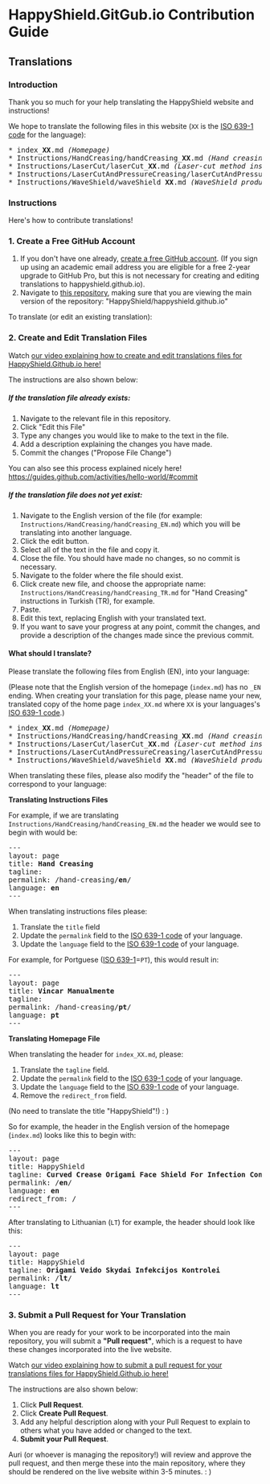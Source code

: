 # HappyShield.GitGub.io Contribution Guide

## Translations

### Introduction

Thank you so much for your help translating the HappyShield website and instructions!

We hope to translate the following files in this website (`XX` is the [ISO 639-1 code](https://en.wikipedia.org/wiki/List_of_ISO_639-1_codes) for the language): 

<pre>
* index_<b>XX</b>.md <i>(Homepage)</i>
* Instructions/HandCreasing/handCreasing_<b>XX</b>.md <i>(Hand creasing method instructions)</i>
* Instructions/LaserCut/laserCut_<b>XX</b>.md <i>(Laser-cut method instructions)</i>
* Instructions/LaserCutAndPressureCreasing/laserCutAndPressureCreasing_<b>XX</b>.md  <i>(Laser-cut and pressure-creasing method instructions) </i>
* Instructions/WaveShield/waveShield_<b>XX</b>.md <i>(WaveShield production method instructions) </i>
</pre>

### Instructions

Here's how to contribute translations!

### 1. Create a Free GitHub Account

1. If you don't have one already, [create a free GitHub account](https://github.com/join). (If you sign up using an academic email address you are eligible for a free 2-year upgrade to GitHub Pro, but this is not necessary for creating and editing translations to happyshield.github.io).
2. Navigate to [this repository](https://github.com/HappyShield/happyshield.github.io), making sure that you are viewing the main version of the repository: "HappyShield/happyshield.github.io" 

To translate (or edit an existing translation):

### 2. Create and Edit Translation Files

Watch [our video explaining how to create and edit translations files for HappyShield.Github.io here!](https://youtu.be/XLiHhSyrW8A)

The instructions are also shown below: 


##### If the translation file already exists:

1. Navigate to the relevant file in this repository.
2. Click "Edit this File"
3. Type any changes you would like to make to the text in the file. 
4. Add a description explaining the changes you have made.
5. Commit the changes ("Propose File Change")

You can also see this process explained nicely here! https://guides.github.com/activities/hello-world/#commit



##### If the translation file does not yet exist:

1. Navigate to the English version of the file (for example: `Instructions/HandCreasing/handCreasing_EN.md`) which you will be translating into another language. 
2. Click the edit button.
3. Select all of the text in the file and copy it.
4. Close the file. You should have made no changes, so no commit is necessary. 
5. Navigate to the folder where the file should exist.
6. Click create new file, and choose the appropriate name: `Instructions/HandCreasing/handCreasing_TR.md` for "Hand Creasing" instructions in Turkish (TR), for example.
7. Paste.
8. Edit this text, replacing English with your translated text.
7. If you want to save your progress at any point, commit the changes, and provide a description of the changes made since the previous commit.  



#### What should I translate? 

Please translate the following files from English (EN), into your language: 

(Please note that the English version of the homepage (`index.md`) has no `_EN` ending. When creating your translation for this page, please name your new, translated copy of the home page `index_XX.md` where `XX` is your languages's [ISO 639-1 code](https://en.wikipedia.org/wiki/List_of_ISO_639-1_codes).)

<pre>
* index_<b>XX</b>.md <i>(Homepage)</i>
* Instructions/HandCreasing/handCreasing_<b>XX</b>.md <i>(Hand creasing method instructions)</i>
* Instructions/LaserCut/laserCut_<b>XX</b>.md <i>(Laser-cut method instructions)</i>
* Instructions/LaserCutAndPressureCreasing/laserCutAndPressureCreasing_<b>XX</b>.md  <i>(Laser-cut and pressure-creasing method instructions) </i>
* Instructions/WaveShield/waveShield_<b>XX</b>.md <i>(WaveShield production method instructions) </i>
</pre>

When translating these files, please also modify the "header" of the file to correspond to your language:



**Translating Instructions Files**

For example, if we are translating `Instructions/HandCreasing/handCreasing_EN.md` the header we would see to begin with would be:

<pre>
---
layout: page
title: <b>Hand Creasing</b>
tagline: &nbsp <span class="instructionsTaglineEmojiLinks"> <a href="https://youtu.be/8RvlrtrebBE"><i class="em em-video_camera" aria-role="presentation" aria-label="VIDEO CAMERA"></i></a> <a href = "https://github.com/HappyShield/HappyShield/tree/master/Templates/HandCreasing" ><i class="em em-triangular_ruler" aria-role="presentation" aria-label="TRIANGULAR RULER"></i></a></span>
permalink: /hand-creasing/<b>en</b>/
language: <b>en</b>
---
</pre>

When translating instructions files please:

1. Translate the `title` field
2. Update the `permalink` field to the [ISO 639-1 code](https://en.wikipedia.org/wiki/List_of_ISO_639-1_codes) of your language.
3. Update the `language` field to the [ISO 639-1 code](https://en.wikipedia.org/wiki/List_of_ISO_639-1_codes) of your language.

For example, for Portguese ([ISO 639-1](https://en.wikipedia.org/wiki/List_of_ISO_639-1_codes)=`PT`), this would result in:

<pre>
---
layout: page
title: <b>Vincar Manualmente</b>
tagline: &nbsp <span class="instructionsTaglineEmojiLinks"> <a href="https://youtu.be/8RvlrtrebBE"><i class="em em-video_camera" aria-role="presentation" aria-label="VIDEO CAMERA"></i></a> <a href = "https://github.com/HappyShield/HappyShield/tree/master/Templates/HandCreasing" ><i class="em em-triangular_ruler" aria-role="presentation" aria-label="TRIANGULAR RULER"></i></a></span>
permalink: /hand-creasing/<b>pt</b>/
language: <b>pt</b>
---
</pre>



**Translating Homepage File**

When translating the header for `index_XX.md`, please:

1. Translate the `tagline` field.
2. Update the `permalink` field to the [ISO 639-1 code](https://en.wikipedia.org/wiki/List_of_ISO_639-1_codes) of your language.
3. Update the `language` field to the [ISO 639-1 code](https://en.wikipedia.org/wiki/List_of_ISO_639-1_codes) of your language.
3. Remove the `redirect_from` field. 

(No need to translate the title "HappyShield"!) : )

So for example, the header in the English version of the homepage (`index.md`) looks like this to begin with: 

<pre>
---
layout: page
title: HappyShield
tagline: <b>Curved Crease Origami Face Shield For Infection Control</b>
permalink: /<b>en</b>/
language: <b>en</b>
redirect_from: /
---
</pre>

After translating to Lithuanian (`LT`) for example, the header should look like this: 

<pre>
---
layout: page
title: HappyShield
tagline: <b>Origami Veido Skydai Infekcijos Kontrolei</b>
permalink: /<b>lt</b>/
language: <b>lt</b>
---
</pre>



### 3. Submit a Pull Request for Your Translation

When you are ready for your work to be incorporated into the main repository, you will submit a **"Pull request"**, which is a request to have these changes incorporated into the live website.

Watch [our video explaining how to submit a pull request for your translations files for HappyShield.Github.io here!](https://youtu.be/eBnob0MgYTU) 

The instructions are also shown below: 

1. Click **Pull Request**. 
2. Click **Create Pull Request**.
3. Add any helpful description along with your Pull Request to explain to others what you have added or changed to the text.
3. **Submit your Pull Request**. 

Auri (or whoever is managing the repository!) will review and approve the pull request, and then merge these into the main repository, where they should be rendered on the live website within 3-5 minutes. : ) 
